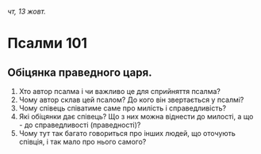 
_чт, 13 жовт._

# Псалми 101

## Обіцянка праведного царя.
1. Хто автор псалма і чи важливо це для сприйняття псалма?
2. Чому автор склав цей псалом? До кого він звертається у псалмі?
3. Чому співець співатиме саме про милість і справедливість?
4. Які обіцянки дає співець? Що з них можна віднести до милості, а що - до справедливості (праведності)?
5. Чому тут так багато говориться про інших людей, що оточують співція, і так мало про нього самого?
